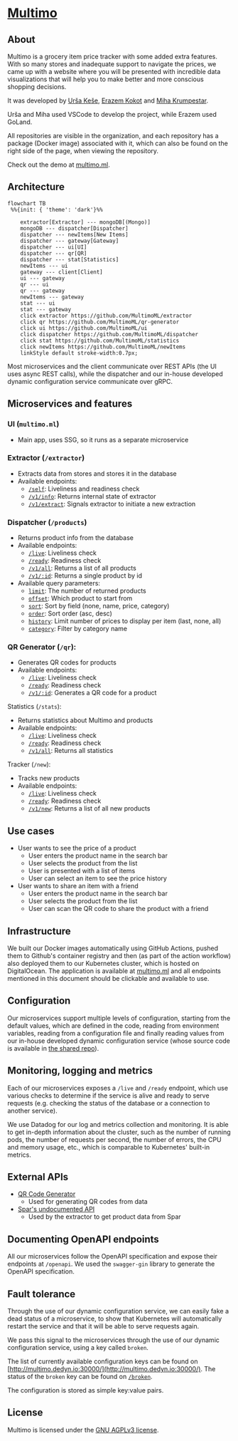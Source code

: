 # [Multimo](https://multimo.ml)

## About

Multimo is a grocery item price tracker with some added extra features.
With so many stores and inadequate support to navigate the prices,
we came up with a website where you will be presented with incredible
data visualizations that will help you to make better and more conscious
shopping decisions.

It was developed by [Urša Keše](https://github.com/ukese),
[Erazem Kokot](https://github.com/erazemk) and
[Miha Krumpestar](https://github.com/mk2376).

Urša and Miha used VSCode to develop the project, while Erazem used GoLand.

All repositories are visible in the organization, and each repository
has a package (Docker image) associated with it, which can also be found on
the right side of the page, when viewing the repository.

Check out the demo at [multimo.ml](https://multimo.ml).

## Architecture
```mermaid
flowchart TB
 %%{init: { 'theme': 'dark'}%%

    extractor[Extractor] --- mongoDB[(Mongo)]
    mongoDB --- dispatcher[Dispatcher]
    dispatcher --- newItems[New Items]
    dispatcher --- gateway[Gateway]
    dispatcher --- ui[UI]
    dispatcher --- qr[QR]
    dispatcher --- stat[Statistics]
    newItems --- ui
    gateway --- client[Client]
    ui --- gateway
    qr --- ui
    qr --- gateway
    newItems --- gateway
    stat --- ui
    stat --- gateway
    click extractor https://github.com/MultimoML/extractor
    click qr https://github.com/MultimoML/qr-generator
    click ui https://github.com/MultimoML/ui
    click dispatcher https://github.com/MultimoML/dispatcher
    click stat https://github.com/MultimoML/statistics
    click newItems https://github.com/MultimoML/newItems
    linkStyle default stroke-width:0.7px;
```

Most microservices and the client communicate over REST APIs (the UI uses
async REST calls), while the dispatcher and our in-house developed dynamic configuration service
communicate over gRPC.


## Microservices and features

### UI (`multimo.ml`)
- Main app, uses SSG, so it runs as a separate microservice

### Extractor (`/extractor`)
- Extracts data from stores and stores it in the database
- Available endpoints:
  - [`/self`](https://multimo.ml/extractor/self): Liveliness and readiness check
  - [`/v1/info`](https://multimo.ml/extractor/v1/info): Returns internal state of extractor
  - [`/v1/extract`](https://multimo.ml/extractor/v1/extract): Signals extractor to initiate a new extraction

### Dispatcher (`/products`)
- Returns product info from the database
- Available endpoints:
  - [`/live`](https://multimo.ml/products/live): Liveliness check
  - [`/ready`](https://multimo.ml/products/ready): Readiness check
  - [`/v1/all`](https://multimo.ml/products/v1/all): Returns a list of all products
  - [`/v1/:id`](https://multimo.ml/products/v1/000000000000000000567522): Returns a single product by id
- Available query parameters:
  - [`limit`](https://multimo.ml/products/v1/all?limit=3): The number of returned products
  - [`offset`](https://multimo.ml/products/v1/all?limit=3&offset=5): Which product to start from
  - [`sort`](https://multimo.ml/products/v1/all?limit=3&sort=price): Sort by field (none, name, price, category)
  - [`order`](https://multimo.ml/products/v1/all?limit=3&sort=name&order=desc): Sort order (asc, desc)
  - [`history`](https://multimo.ml/products/v1/all?limit=1&history=full): Limit number of prices to display per item (last, none, all)
  - [`category`](https://multimo.ml/products/v1/all?limit=3&category=Olives): Filter by category name

### QR Generator (`/qr`):
- Generates QR codes for products
- Available endpoints:
  - [`/live`](https://multimo.ml/qr/live): Liveliness check
  - [`/ready`](https://multimo.ml/qr/ready): Readiness check
  - [`/v1/:id`](https://multimo.ml/qr/v1/:id): Generates a QR code for a product

Statistics (`/stats`):
- Returns statistics about Multimo and products
- Available endpoints:
  - [`/live`](https://multimo.ml/stats/live): Liveliness check
  - [`/ready`](https://multimo.ml/stats/ready): Readiness check
  - [`/v1/all`](https://multimo.ml/stats/v1/all): Returns all statistics

Tracker (`/new`):
- Tracks new products
- Available endpoints:
  - [`/live`](https://multimo.ml/tracker/live): Liveliness check
  - [`/ready`](https://multimo.ml/tracker/ready): Readiness check
  - [`/v1/new`](https://multimo.ml/tracker/v1/new): Returns a list of all new products

## Use cases

- User wants to see the price of a product
  - User enters the product name in the search bar
  - User selects the product from the list
  - User is presented with a list of items
  - User can select an item to see the price history
- User wants to share an item with a friend
  - User enters the product name in the search bar
  - User selects the product from the list
  - User can scan the QR code to share the product with a friend


## Infrastructure

We built our Docker images automatically using GitHub Actions,
pushed them to Github's container registry and then (as part of the
action workflow) also deployed them to our Kubernetes cluster, which
is hosted on DigitalOcean.
The application is available at [multimo.ml](https://multimo.ml)
and all endpoints mentioned in this document should be clickable and
available to use.


## Configuration

Our microservices support multiple levels of configuration,
starting from the default values, which are defined in the code,
reading from environment variables, reading from a configuration file
and finally reading values from our in-house developed dynamic configuration
service (whose source code is available in [the shared repo](https://github.com/MultimoML/shared/tree/main/etcd)).


## Monitoring, logging and metrics

Each of our microservices exposes a `/live` and `/ready` endpoint,
which use various checks to determine if the service is alive and
ready to serve requests (e.g. checking the status of the database or
a connection to another service).

We use Datadog for our log and metrics collection and monitoring.
It is able to get in-depth information about the cluster, such as
the number of running pods, the number of requests per second, the
number of errors, the CPU and memory usage, etc., which is comparable
to Kubernetes' built-in metrics.

## External APIs

- [QR Code Generator](https://goqr.me/api)
  - Used for generating QR codes from data
- [Spar's undocumented API](https://www.spar.si/)
  - Used by the extractor to get product data from Spar


## Documenting OpenAPI endpoints

All our microservices follow the OpenAPI specification and expose
their endpoints at `/openapi`.
We used the `swagger-gin` library to generate the OpenAPI specification.


## Fault tolerance

Through the use of our dynamic configuration service, we can easily
fake a dead status of a microservice, to show that Kubernetes will
automatically restart the service and that it will be able to serve
requests again.

We pass this signal to the microservices through the use of our dynamic
configuration service, using a key called `broken`.

The list of currently available configuration keys can be found on
[http://multimo.dedyn.io:30000/](http://multimo.dedyn.io:30000/).
The status of the `broken` key can be found on [`/broken`](http://multimo.dedyn.io:30000/broken).

The configuration is stored as simple key:value pairs.

## License

Multimo is licensed under the [GNU AGPLv3 license](LICENSE).
